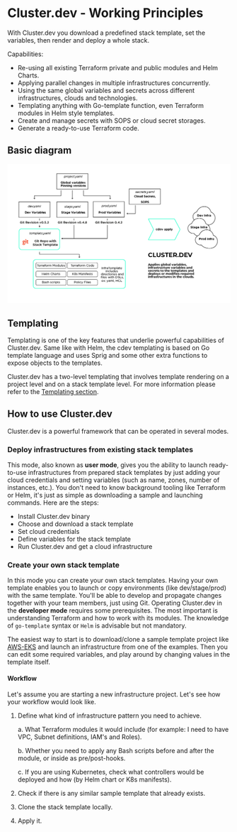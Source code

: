 # Cluster.dev - Working Principles

With Cluster.dev you download a predefined stack template, set the variables, then render and deploy a whole stack.

Capabilities:

- Re-using all existing Terraform private and public modules and Helm Charts.
- Applying parallel changes in multiple infrastructures concurrently.
- Using the same global variables and secrets across different infrastructures, clouds and technologies.
- Templating anything with Go-template function, even Terraform modules in Helm style templates.
- Create and manage secrets with SOPS or cloud secret storages.
- Generate a ready-to-use Terraform code.

## Basic diagram

![cdev diagram](./images/cdev-base-diagram-shema1_red.png)

## Templating

Templating is one of the key features that underlie powerful capabilities of Cluster.dev. Same like with Helm, the cdev templating is based on Go template language and uses Sprig and some other extra functions to expose objects to the templates.

Cluster.dev has a two-level templating that involves template rendering on a project level and on a stack template level. For more information please refer to the [Templating section](https://docs.cluster.dev/templating/).

## How to use Cluster.dev

Cluster.dev is a powerful framework that can be operated in several modes.

### Deploy infrastructures from existing stack templates

This mode, also known as **user mode**, gives you the ability to launch ready-to-use infrastructures from prepared stack templates by just adding your cloud credentials and setting variables (such as name, zones, number of instances, etc.).
You don't need to know background tooling like Terraform or Helm, it's just as simple as downloading a sample and launching commands. Here are the steps:

* Install Cluster.dev binary
* Choose and download a stack template
* Set cloud credentials
* Define variables for the stack template
* Run Cluster.dev and get a cloud infrastructure

### Create your own stack template

In this mode you can create your own stack templates. Having your own template enables you to launch or copy environments (like dev/stage/prod) with the same template.
You'll be able to develop and propagate changes together with your team members, just using Git.
Operating Cluster.dev in the **developer mode** requires some prerequisites. The most important is understanding Terraform and how to work with its modules. The knowledge of `go-template` syntax or `Helm` is advisable but not mandatory.

The easiest way to start is to download/clone a sample template project like [AWS-EKS](https://github.com/shalb/cdev-aws-eks)
and launch an infrastructure from one of the examples.
Then you can edit some required variables, and play around by changing values in the template itself.

#### Workflow

Let's assume you are starting a new infrastructure project. Let's see how your workflow would look like.

1. Define what kind of infrastructure pattern you need to achieve.

      a. What Terraform modules it would include (for example: I need to have VPC, Subnet definitions, IAM's and Roles).
    
      b. Whether you need to apply any Bash scripts before and after the module, or inside as pre/post-hooks.
    
      c. If you are using Kubernetes, check what controllers would be deployed and how (by Helm chart or K8s manifests).

2. Check if there is any similar sample template that already exists.

3. Clone the stack template locally.

4. Apply it.

